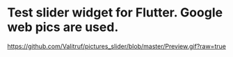 # Test slider widget for Flutter. Google web pics are used.


https://github.com/Valitruf/pictures_slider/blob/master/Preview.gif?raw=true
